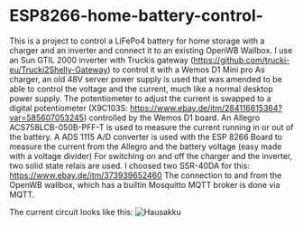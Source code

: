 # ESP8266-home-battery-control-
This is a project to control a LiFePo4 battery for home storage with a charger and an inverter and connect it to an existing OpenWB Wallbox.
I use an Sun GTIL 2000 inverter with Truckis gateway (https://github.com/trucki-eu/Trucki2Shelly-Gateway) to control it with a Wemos D1 Mini pro
As charger, an old 48V server power supply is used that was amended to be able to control the voltage and the current, much like a normal desktop power supply. The potentiometer to adjust the current is swapped to a digital potentiometer (X9C103S: https://www.ebay.de/itm/284116615364?var=585607053245) controlled by the Wemos D1 board.
An Allegro ACS758LCB-050B-PFF-T is used to measure the current running in or out of the battery.
A ADS 1115 A/D converter is used with the ESP 8266 Board to measure the current from the Allegro and the battery voltage (easy made with a voltage divider)
For switching on and off the charger and the inverter, two solid state relais are used. I choosed two SSR-40DA for this: https://www.ebay.de/itm/373939652460
The connection to and from the OpenWB wallbox, which has a builtin Mosquitto MQTT broker is done via MQTT.

The current circuit looks like this:
![Hausakku](https://user-images.githubusercontent.com/12899111/235508035-44413899-c5f5-417d-9cb4-c3c2148462b9.png)
